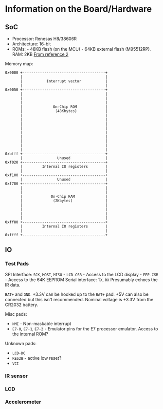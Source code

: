 # Information on the Board/Hardware

## SoC
- Processor: Renesas H8/38606R
- Architecture: 16-bit
- ROMs:
       - 48KB flash (on the MCU)
       - 64KB external flash (M95512RP).
RAM: 2KB
[From reference 2](../README.md#references)

Memory map:
````
0x0000 +--------------------------------------+
       |                                      |
       |           Interrupt vector           |
       |                                      |
0x0050 +--------------------------------------+
       |                                      |
       |                                      |
       |                                      |
       |              On-Chip ROM             |
       |               (48Kbytes)             |
       |                                      |
       |                                      |
       |                                      |
       |                                      |
       |                                      |
       |                                      |
       |                                      |
       |                                      |
       |                                      |
0xbfff +--------------------------------------+
       |                Unused                |
0xf020 +--------------------------------------+
       |         Internal IO registers        |
       |                                      |
0xf100 +--------------------------------------+
       |                Unused                |
0xf780 +--------------------------------------+
       |                                      |
       |                                      |
       |             On-Chip RAM              |
       |              (2Kbytes)               |
       |                                      |
       |                                      |
       |                                      |
       |                                      |
0xff80 +--------------------------------------+
       |         Internal IO registers        |
       |                                      |
0xffff +--------------------------------------+
````


## IO

### Test Pads
SPI Interface: `SCK`, `MOSI`, `MISO`
       - `LCD-CSB` - Access to the LCD display
       - `EEP-CSB` - Access to the 64K EEPROM
Serial interface: `TX`, `RX`
Presumably echoes the IR data.

`BAT+` and `GND`.
+3.3V can be hooked up to the `BAT+` pad.
+5V can also be connected but this isn't recommended.
Nominal voltage is +3.3V from the CR2032 battery.

Misc pads:
- `NMI` - Non-maskable interrupt
- `E7-0`, `E7-1`, `E7-2` - Emulator pins for the E7 processor emulator. Access to the internal ROM?

Unknown pads:
- `LCD-DC`
- `RES2B` - active low reset?
- `VCI`

### IR sensor

### LCD 

### Accelerometer

